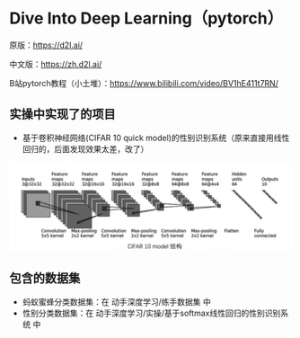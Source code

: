 # Dive Into Deep Learning（pytorch）

原版：https://d2l.ai/

中文版：https://zh.d2l.ai/

B站pytorch教程（小土堆）：https://www.bilibili.com/video/BV1hE411t7RN/

## 实操中实现了的项目


- 基于卷积神经网络(CIFAR 10 quick model)的性别识别系统（原来直接用线性回归的，后面发现效果太差，改了）

![image.png](assets/image.png)

## 包含的数据集

- 蚂蚁蜜蜂分类数据集：在 动手深度学习/练手数据集 中
- 性别分类数据集：在 动手深度学习/实操/基于softmax线性回归的性别识别系统 中
